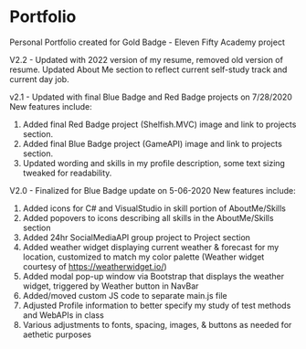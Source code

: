 # Portfolio
Personal Portfolio created for Gold Badge - Eleven Fifty Academy project

V2.2 - Updated with 2022 version of my resume, removed old version of resume. Updated About Me section to reflect current self-study track and current day job.

v2.1 - Updated with final Blue Badge and Red Badge projects on 7/28/2020
New features include:
1. Added final Red Badge project (Shelfish.MVC) image and link to projects section.
2. Added final Blue Badge project (GameAPI) image and link to projects section.
3. Updated wording and skills in my profile description, some text sizing tweaked for readability.


V2.0 - Finalized for Blue Badge update on 5-06-2020
New features include: 
1. Added icons for C# and VisualStudio in skill portion of AboutMe/Skills 
2. Added popovers to icons describing all skills in the AboutMe/Skills section 
3. Added 24hr SocialMediaAPI group project to Project section 
4. Added weather widget displaying current weather & forecast for my location, customized to match my color palette 
(Weather widget courtesy of https://weatherwidget.io/) 
5. Added modal pop-up window via Bootstrap that displays the weather widget, triggered by Weather button in NavBar 
6. Added/moved custom JS code to separate main.js file 
7. Adjusted Profile information to better specify my study of test methods and WebAPIs in class 
8. Various adjustments to fonts, spacing, images, & buttons as needed for aethetic purposes 
